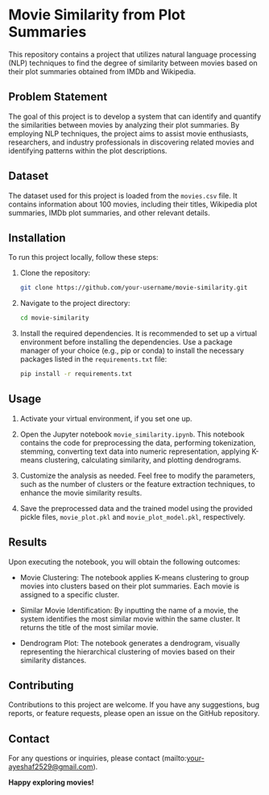 # Movie Similarity from Plot Summaries


This repository contains a project that utilizes natural language processing (NLP) techniques to find the degree of similarity between movies based on their plot summaries obtained from IMDb and Wikipedia.

## Problem Statement

The goal of this project is to develop a system that can identify and quantify the similarities between movies by analyzing their plot summaries. By employing NLP techniques, the project aims to assist movie enthusiasts, researchers, and industry professionals in discovering related movies and identifying patterns within the plot descriptions.

## Dataset

The dataset used for this project is loaded from the `movies.csv` file. It contains information about 100 movies, including their titles, Wikipedia plot summaries, IMDb plot summaries, and other relevant details.

## Installation

To run this project locally, follow these steps:

1. Clone the repository:

   ```bash
   git clone https://github.com/your-username/movie-similarity.git
   ```

2. Navigate to the project directory:

   ```bash
   cd movie-similarity
   ```

3. Install the required dependencies. It is recommended to set up a virtual environment before installing the dependencies. Use a package manager of your choice (e.g., pip or conda) to install the necessary packages listed in the `requirements.txt` file:

   ```bash
   pip install -r requirements.txt
   ```

## Usage

1. Activate your virtual environment, if you set one up.

2. Open the Jupyter notebook `movie_similarity.ipynb`. This notebook contains the code for preprocessing the data, performing tokenization, stemming, converting text data into numeric representation, applying K-means clustering, calculating similarity, and plotting dendrograms.

3. Customize the analysis as needed. Feel free to modify the parameters, such as the number of clusters or the feature extraction techniques, to enhance the movie similarity results.

4. Save the preprocessed data and the trained model using the provided pickle files, `movie_plot.pkl` and `movie_plot_model.pkl`, respectively.

## Results

Upon executing the notebook, you will obtain the following outcomes:

- Movie Clustering: The notebook applies K-means clustering to group movies into clusters based on their plot summaries. Each movie is assigned to a specific cluster.

- Similar Movie Identification: By inputting the name of a movie, the system identifies the most similar movie within the same cluster. It returns the title of the most similar movie.

- Dendrogram Plot: The notebook generates a dendrogram, visually representing the hierarchical clustering of movies based on their similarity distances.

## Contributing

Contributions to this project are welcome. If you have any suggestions, bug reports, or feature requests, please open an issue on the GitHub repository.

## Contact

For any questions or inquiries, please contact (mailto:your-ayeshaf2529@gmail.com).

**Happy exploring movies!**
